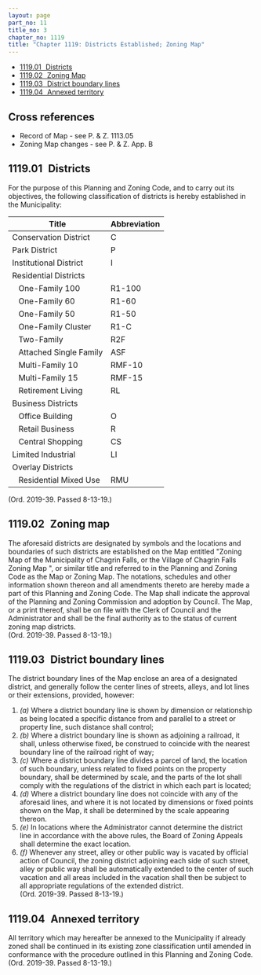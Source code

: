 ```yaml
---
layout: page
part_no: 11
title_no: 3
chapter_no: 1119
title: "Chapter 1119: Districts Established; Zoning Map"
---
```


* [1119.01   Districts](#111901-districts)
* [1119.02   Zoning Map](#111902-zoning-map)
* [1119.03   District boundary lines](#111903-district-boundary-lines)
* [1119.04   Annexed territory](#111904-annexed-territory)

## Cross references

* Record of Map - see P. & Z. 1113.05
* Zoning Map changes - see P. & Z. App. B

## 1119.01   Districts

For the purpose of this Planning and Zoning Code, and to carry out its
objectives, the following classification of districts is hereby established in
the Municipality:

| Title                     | Abbreviation |
|---------------------------|--------------|
| Conservation District     | C            |
| Park District             | P            |
| Institutional District    | I            |
| Residential Districts     |              |
|    One-Family 100         | R1-100       |
|    One-Family 60          | R1-60        |
|    One-Family 50          | R1-50        |
|    One-Family Cluster     | R1-C         |
|    Two-Family             | R2F          |
|    Attached Single Family | ASF          |
|    Multi-Family 10        | RMF-10       |
|    Multi-Family 15        | RMF-15       |
|    Retirement Living      | RL           |
| Business Districts        |              |
|    Office Building        | O            |
|    Retail Business        | R            |
|    Central Shopping       | CS           |
| Limited Industrial        | LI           |
| Overlay Districts         |              |
|    Residential Mixed Use  | RMU          |

(Ord. 2019-39. Passed 8-13-19.)

## 1119.02   Zoning map

The aforesaid districts are designated by symbols and the locations and
boundaries of such districts are established on the Map entitled "Zoning Map of
the Municipality of Chagrin Falls, or the Village of Chagrin Falls Zoning Map ",
or similar title and referred to in the Planning and Zoning Code as the Map or
Zoning Map. The notations, schedules and other information shown thereon and all
amendments thereto are hereby made a part of this Planning and Zoning Code. The
Map shall indicate the approval of the Planning and Zoning Commission and
adoption by Council. The Map, or a print thereof, shall be on file with the
Clerk of Council and the Administrator and shall be the final authority as to
the status of current zoning map districts.  
(Ord. 2019-39. Passed 8-13-19.)

## 1119.03   District boundary lines

The district boundary lines of the Map enclose an area of a designated district,
and generally follow the center lines of streets, alleys, and lot lines or their
extensions, provided, however:

1. _(a)_ Where a district boundary line is shown by dimension or relationship
as being located a specific distance from and parallel to a street or property
line, such distance shall control;
2. _(b)_ Where a district boundary line is shown as adjoining a railroad, it
shall, unless otherwise fixed, be construed to coincide with the nearest
boundary line of the railroad right of way;
3. _(c)_ Where a district boundary line divides a parcel of land, the location
of such boundary, unless related to fixed points on the property boundary,
shall be determined by scale, and the parts of the lot shall comply with the
regulations of the district in which each part is located;
4. _(d)_ Where a district boundary line does not coincide with any of the
aforesaid lines, and where it is not located by dimensions or fixed points
shown on the Map, it shall be determined by the scale appearing thereon.
5. _(e)_ In locations where the Administrator cannot determine the district
line in accordance with the above rules, the Board of Zoning Appeals shall
determine the exact location.
6. _(f)_ Whenever any street, alley or other public way is vacated by official
action of Council, the zoning district adjoining each side of such street,
alley or public way shall be automatically extended to the center of such
vacation and all areas included in the vacation shall then be subject to all
appropriate regulations of the extended district.  
(Ord. 2019-39. Passed 8-13-19.)

## 1119.04   Annexed territory

All territory which may hereafter be annexed to the Municipality if already
zoned shall be continued in its existing zone classification until amended in
conformance with the procedure outlined in this Planning and Zoning Code.  
(Ord. 2019-39. Passed 8-13-19.)
